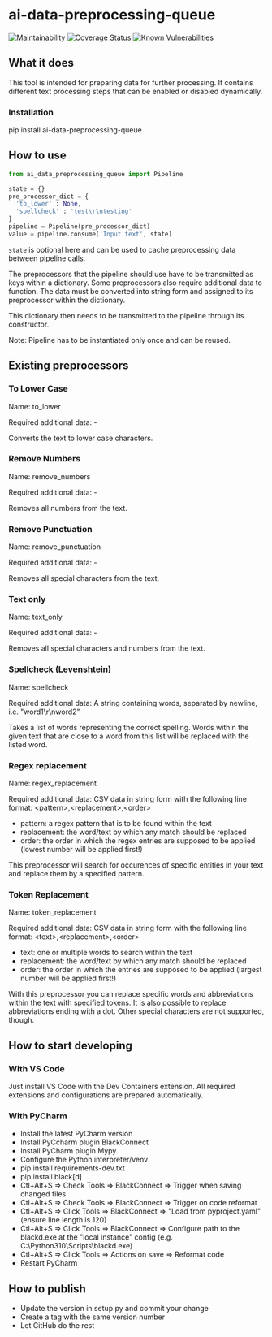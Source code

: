 # ai-data-preprocessing-queue
[![Maintainability][codeclimate-image]][codeclimate-url]
[![Coverage Status][coveralls-image]][coveralls-url]
[![Known Vulnerabilities][snyk-image]][snyk-url]

## What it does
This tool is intended for preparing data for further processing.
It contains different text processing steps that can be enabled or disabled dynamically.


### Installation
pip install ai-data-preprocessing-queue

## How to use
```python
from ai_data_preprocessing_queue import Pipeline

state = {}
pre_processor_dict = {
  'to_lower' : None,
  'spellcheck' : 'test\r\ntesting'
}
pipeline = Pipeline(pre_processor_dict)
value = pipeline.consume('Input text', state)
```

`state` is optional here and can be used to cache preprocessing data between pipeline calls.

The preprocessors that the pipeline should use have to be transmitted as keys within a dictionary.
Some preprocessors also require additional data to function.
The data must be converted into string form and assigned to its preprocessor within the dictionary.

This dictionary then needs to be transmitted to the pipeline through its constructor.

Note: Pipeline has to be instantiated only once and can be reused.

## Existing preprocessors

### To Lower Case
Name: to_lower 

Required additional data: -

Converts the text to lower case characters.

### Remove Numbers
Name: remove_numbers

Required additional data: -

Removes all numbers from the text.

### Remove Punctuation
Name: remove_punctuation

Required additional data: -

Removes all special characters from the text.

### Text only
Name: text_only

Required additional data: -

Removes all special characters and numbers from the text.

### Spellcheck (Levenshtein)
Name: spellcheck

Required additional data: A string containing words, separated by newline, i.e. "word1\r\nword2"

Takes a list of words representing the correct spelling. Words within the given text that are close to a word from this list will be replaced with the listed word.

### Regex replacement
Name: regex_replacement

Required additional data: CSV data in string form with the following line format: &lt;pattern&gt;,&lt;replacement&gt;,&lt;order&gt;
  - pattern: a regex pattern that is to be found within the text
  - replacement: the word/text by which any match should be replaced
  - order: the order in which the regex entries are supposed to be applied (lowest number will be applied first!)

This preprocessor will search for occurences of specific entities in your text and replace them by a specified pattern.

### Token Replacement
Name: token_replacement

Required additional data: CSV data in string form with the following line format: &lt;text&gt;,&lt;replacement&gt;,&lt;order&gt;
  - text: one or multiple words to search within the text
  - replacement: the word/text by which any match should be replaced
  - order: the order in which the entries are supposed to be applied (largest number will be applied first!)

With this preprocessor you can replace specific words and abbreviations within the text with specified tokens. It is also possible to replace abbreviations ending with a dot. Other special characters are not supported, though.

## How to start developing

### With VS Code

Just install VS Code with the Dev Containers extension. All required extensions and configurations are prepared automatically.

### With PyCharm

* Install the latest PyCharm version
* Install PyCcharm plugin BlackConnect
* Install PyCharm plugin Mypy
* Configure the Python interpreter/venv
* pip install requirements-dev.txt
* pip install black[d]
* Ctl+Alt+S => Check Tools => BlackConnect => Trigger when saving changed files
* Ctl+Alt+S => Check Tools => BlackConnect => Trigger on code reformat
* Ctl+Alt+S => Click Tools => BlackConnect => "Load from pyproject.yaml" (ensure line length is 120)
* Ctl+Alt+S => Click Tools => BlackConnect => Configure path to the blackd.exe at the "local instance" config (e.g. C:\Python310\Scripts\blackd.exe)
* Ctl+Alt+S => Click Tools => Actions on save => Reformat code
* Restart PyCharm

## How to publish
* Update the version in setup.py and commit your change
* Create a tag with the same version number
* Let GitHub do the rest

[codeclimate-image]:https://api.codeclimate.com/v1/badges/bcde3599d064f687803f/maintainability
[codeclimate-url]:https://codeclimate.com/github/SamhammerAG/ai-data-preprocessing-queue/maintainability
[coveralls-image]:https://coveralls.io/repos/github/SamhammerAG/ai-data-preprocessing-queue/badge.svg?branch=master
[coveralls-url]:https://coveralls.io/github/SamhammerAG/ai-data-preprocessing-queue?branch=master
[snyk-image]:https://snyk.io/test/github/SamhammerAG/ai-data-preprocessing-queue/badge.svg
[snyk-url]:https://snyk.io/test/github/SamhammerAG/ai-data-preprocessing-queue